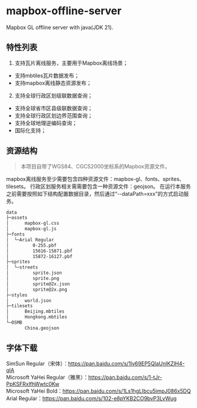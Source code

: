 # mapbox-offline-server

Mapbox GL offline server with java(JDK 21).

## 特性列表

1. 支持瓦片离线服务，主要用于Mapbox离线场景；

- 支持mbtiles瓦片数据发布；
- 支持mapbox离线静态资源发布；

2. 支持全球行政区划级联数据查询；

- 支持全球省市区县级联数据查询；
- 支持全球行政区划边界范围查询；
- 支持全球地理逆编码查询；
- 国际化支持；

## 资源结构

> 本项目自带了WGS84、CGCS2000坐标系的Mapbox资源文件。

mapbox离线服务至少需要包含四种资源文件：mapbox-gl、fonts、sprites、tilesets。
行政区划服务相关需需要包含一种资源文件：geojson。
在运行本服务之前需要按照如下结构配置数据目录，然后通过“--dataPath=xxx”的方式启动服务。

```bash
data
├─assets
│      mapbox-gl.css
│      mapbox-gl.js
├─fonts
│  └─Arial Regular
│         0-255.pbf
│         15616-15871.pbf
│         15872-16127.pbf
├─sprites
│  └─streets
│         sprite.json
│         sprite.png
│         sprite@2x.json
│         sprite@2x.png
├─styles
│      world.json
├─tilesets
│      Beijing.mbtiles
│      Hongkong.mbtiles
└─OSMB
       China.geojson
```

## 字体下载

SimSun Regular（宋体）：https://pan.baidu.com/s/1lv69EP5QlaUnlKZlH4-qlA  
Microsoft YaHei Regular（雅黑）：https://pan.baidu.com/s/1-tJr-PpKSFRxlfhWwtc0Kw  
Microsoft YaHei Bold：https://pan.baidu.com/s/1Ls1hgLIbcu5impJ086x5DQ  
Arial Regular：https://pan.baidu.com/s/102-e8pYKB2CO9bvP3LvWug